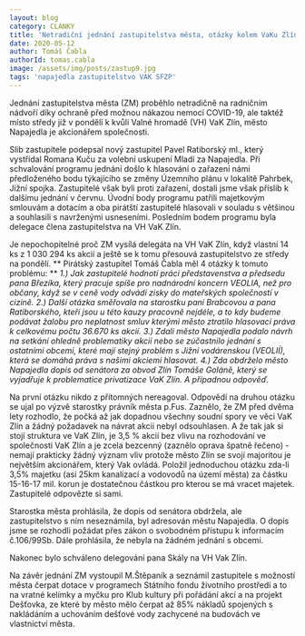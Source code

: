 ```yaml
---
layout: blog
category: CLANKY
title: 'Netradiční jednání zastupitelstva města, otázky kolem VaKu Zlín a dotační programy SFŽP.'
date: 2020-05-12
author: Tomáš Čabla
authorId: tomas.cabla
image: /assets/img/posts/zastup9.jpg  
tags: 'napajedla zastupitelstvo VAK SFZP'
---
```

Jednání zastupitelstva města (ZM) proběhlo netradičně na radničním nádvoří díky ochraně před možnou nákazou nemocí COVID-19, ale taktéž místo středy již v pondělí k kvůli Valné hromadě (VH) VaK Zlín, město Napajedla je akcionářem společnosti. 

Slib zastupitele podepsal nový zastupitel Pavel Ratiborský ml., který vystřídal Romana Kuču za volební uskupení Mladí za Napajedla. Při schvalování programu jednání došlo k hlasování o zařazení námi předloženého bodu týkajícího se změny Územního plánu v lokalitě Pahrbek, Jižní spojka. Zastupitelé však byli proti zařazení, dostali jsme však příslib k dalšímu jednání v červnu. Úvodní body programu patřili majetkovým smlouvám a dotacím a oba pirátští zastupitelé hlasovali v souladu s většinou a souhlasili s navrženými usneseními. Posledním bodem programu byla delegace člena zastupitelstva na VH VaK Zlín.

Je nepochopitelné proč ZM vysílá delegáta na VH VaK Zlín, když vlastní 14 ks z 1 030 294 ks akcií a ještě se k tomu přesouvá zastupitelstvo ze středy na pondělí. 
** Pirátský zastupitel Tomáš Čabla měl 4 otázky k tomuto problému: **
_1.) Jak zastupitelé hodnotí práci představenstva a předsedu pana Březíka, který pracuje spíše pro nadnárodní koncern VEOLIA, než pro občany, když se v ceně vody odvádí zisky do mateřských společností v cizině._
_2.) Další otázka směřovala na starostku paní Brabcovou a pana Ratiborského, kteří jsou u této kauzy pracovně nejdéle, a to kdy budeme podávat žalobu pro neplatnost smluv kterými město ztratilo hlasovací práva k celkovému počtu 36.670 ks akcií._
_3.) Zdali  město Napajedla podalo návrh na setkání ohledně problematiky akcií nebo se zúčastnilo jednání s ostatními obcemi, které mají stejný problém s Jižní vodárenskou (VEOLIÍ), která se domáhá práva s našimi akciemi hlasovat._
_4.) Zda obdrželo město Napajedla dopis od senátora za obvod Zlín Tomáše Goláně, který se vyjadřuje k problematice privatizace VaK Zlín. A případnou odpověď._

Na první otázku nikdo z přítomných nereagoval. Odpovědí na druhou otázku se ujal po výzvě starostky právník města p.Fus. Zaznělo, že ZM před dvěma lety rozhodlo, že počká až jak dopadnou  všechny soudní spory ve věci VaK Zlín a žádný požadavek na návrat akcii nebyl odsouhlasen. A že tak jak si stojí struktura ve VaK Zlín, je 3,5 % akcií bez vlivu na rozhodování ve společnosti  VaK Zlín a je zcela bezcenný (zaznělo oprava špatně řečeno) - nemají prakticky žádný význam vliv protože město Zlín se svojí majoritou je největším akcionářem, který Vak ovládá. Položil jednoduchou otázku zda-li  3,5% majetku (asi 25km kanalizací a vodovodů na území města) za částku 15-16-17 mil. korun je dostatečnou částkou pro kterou se má vracet majetek. Zastupitelé odpovězte si sami. 

Starostka města prohlásila, že dopis od senátora obdržela, ale zastupitelstvo s ním neseznámila, byl adresován městu Napajedla. O dopis jsme se rozhodli požádat přes zákon o svobodném přístupu k informacím č.106/99Sb. Dále prohlásila, že nebyla na žádném jednání s obcemi.

Nakonec bylo schváleno delegování pana Skály na VH Vak Zlín.

Na závěr jednání ZM vystoupil M.Štěpaník a seznámil zastupitele s možností města čerpat dotace v programech Státního fondu životního prostředí a to na vratné kelímky a myčku pro Klub kultury při pořádání akcí a na projekt Dešťovka, ze které by město mělo čerpat až 85% nákladů spojených s nakládáním a uchováním dešťové vody zachycené na budovách ve vlastnictví města.
